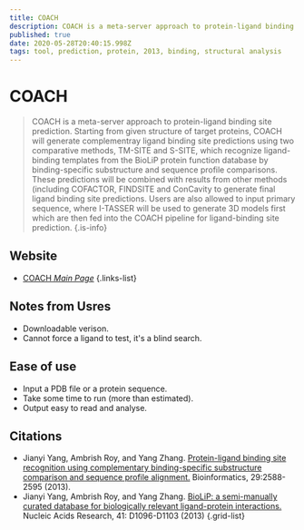 ```yaml
---
title: COACH
description: COACH is a meta-server approach to protein-ligand binding site prediction.
published: true
date: 2020-05-28T20:40:15.998Z
tags: tool, prediction, protein, 2013, binding, structural analysis
---
```


# COACH

> COACH is a meta-server approach to protein-ligand binding site prediction. Starting from given structure of target proteins, COACH will generate complementray ligand binding site predictions using two comparative methods, TM-SITE and S-SITE, which recognize ligand-binding templates from the BioLiP protein function database by binding-specific substructure and sequence profile comparisons. These predictions will be combined with results from other methods (including COFACTOR, FINDSITE and ConCavity to generate final ligand binding site predictions. 
&NewLine;
Users are also allowed to input primary sequence, where I-TASSER will be used to generate 3D models first which are then fed into the COACH pipeline for ligand-binding site prediction. 
{.is-info}


## Website

- [COACH *Main Page*](https://zhanglab.ccmb.med.umich.edu/COACH/)
{.links-list}

## Notes from Usres
- Downloadable verison.
- Cannot force a ligand to test, it's a blind search.

## Ease of use
- Input a PDB file or a protein sequence.
- Take some time to run (more than estimated).
- Output easy to read and analyse. 

## Citations

- Jianyi Yang, Ambrish Roy, and Yang Zhang. [Protein-ligand binding site recognition using complementary binding-specific substructure comparison and sequence profile alignment.](https://academic.oup.com/bioinformatics/article/29/20/2588/277910) Bioinformatics, 29:2588-2595 (2013).
- Jianyi Yang, Ambrish Roy, and Yang Zhang. [BioLiP: a semi-manually curated database for biologically relevant ligand-protein interactions.](https://academic.oup.com/nar/article/41/D1/D1096/1074898) Nucleic Acids Research, 41: D1096-D1103 (2013)
{.grid-list}